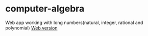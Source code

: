 # computer-algebra
Web app working with long numbers(natural, integer, rational and polynomial)
[Web version](roflseech.github.io/computer-algebra)
